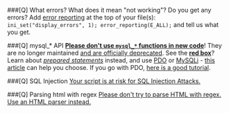 ###[Q] What errors?
What does it mean "not working"? Do you get any errors? Add [error reporting](//php.net/manual/function.error-reporting.php) at the top of your file(s): `ini_set("display_errors", 1); error_reporting(E_ALL);` and tell us what you get.

###[Q] mysql_* API
[**Please don't use `mysql_*` functions in new code**](//stackoverflow.com/q/12859942)! They are no longer maintained [and are officially deprecated](//wiki.php.net/rfc/mysql_deprecation). See the [**red box**](//php.net/manual/function.mysql-connect.php)? Learn about [*prepared statements*](//en.wikipedia.org/wiki/Prepared_statement) instead, and use [PDO](//php.net/pdo) or [MySQLi](//php.net/mysqli) - [this article](//php.net/manual/mysqlinfo.api.choosing.php) can help you choose. If you go with PDO, [here is a good tutorial](http://wiki.hashphp.org/PDO_Tutorial_for_MySQL_Developers).

###[Q] SQL Injection
[Your script is at risk for SQL Injection Attacks.](//stackoverflow.com/q/60174)

###[Q] Parsing html with regex
[Please don't try to parse HTML with regex. Use an HTML parser instead.](//stackoverflow.com/a/1732454)
